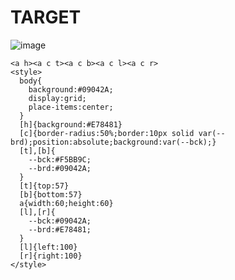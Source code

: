 # TARGET

![image](https://github.com/gaschneider/cssbattle/assets/16023844/e06c4cbf-fb1a-40cd-8f2e-f787174a040e)

```
<a h><a c t><a c b><a c l><a c r>
<style>
  body{
    background:#09042A;
    display:grid;
    place-items:center;
  }
  [h]{background:#E78481}
  [c]{border-radius:50%;border:10px solid var(--brd);position:absolute;background:var(--bck);}
  [t],[b]{
    --bck:#F5BB9C;
    --brd:#09042A;
  }
  [t]{top:57}
  [b]{bottom:57}
  a{width:60;height:60}
  [l],[r]{
    --bck:#09042A;
    --brd:#E78481;
  }
  [l]{left:100}
  [r]{right:100}
</style>
```

